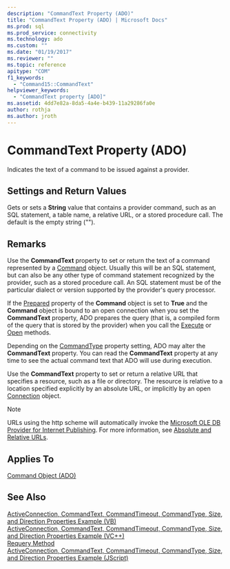 ```yaml
---
description: "CommandText Property (ADO)"
title: "CommandText Property (ADO) | Microsoft Docs"
ms.prod: sql
ms.prod_service: connectivity
ms.technology: ado
ms.custom: ""
ms.date: "01/19/2017"
ms.reviewer: ""
ms.topic: reference
apitype: "COM"
f1_keywords: 
  - "Command15::CommandText"
helpviewer_keywords: 
  - "CommandText property [ADO]"
ms.assetid: 4dd7e82a-8da5-4a4e-b439-11a29286fa0e
author: rothja
ms.author: jroth
---
```

# CommandText Property (ADO)
Indicates the text of a command to be issued against a provider.  
  
## Settings and Return Values  
 Gets or sets a **String** value that contains a provider command, such as an SQL statement, a table name, a relative URL, or a stored procedure call. The default is the empty string ("").  
  
## Remarks  
 Use the **CommandText** property to set or return the text of a command represented by a [Command](./command-object-ado.md) object. Usually this will be an SQL statement, but can also be any other type of command statement recognized by the provider, such as a stored procedure call. An SQL statement must be of the particular dialect or version supported by the provider's query processor.  
  
 If the [Prepared](./prepared-property-ado.md) property of the **Command** object is set to **True** and the **Command** object is bound to an open connection when you set the **CommandText** property, ADO prepares the query (that is, a compiled form of the query that is stored by the provider) when you call the [Execute](./execute-method-ado-command.md) or [Open](./open-method-ado-connection.md) methods.  
  
 Depending on the [CommandType](./commandtype-property-ado.md) property setting, ADO may alter the **CommandText** property. You can read the **CommandText** property at any time to see the actual command text that ADO will use during execution.  
  
 Use the **CommandText** property to set or return a relative URL that specifies a resource, such as a file or directory. The resource is relative to a location specified explicitly by an absolute URL, or implicitly by an open [Connection](./connection-object-ado.md) object.  
  
> [!NOTE]
>  URLs using the http scheme will automatically invoke the [Microsoft OLE DB Provider for Internet Publishing](../../guide/appendixes/microsoft-ole-db-provider-for-internet-publishing.md). For more information, see [Absolute and Relative URLs](../../guide/data/absolute-and-relative-urls.md).  
  
## Applies To  
 [Command Object (ADO)](./command-object-ado.md)  
  
## See Also  
 [ActiveConnection, CommandText, CommandTimeout, CommandType, Size, and Direction Properties Example (VB)](./activeconnection-commandtext-commandtimeout-commandtype-size-example-vb.md)   
 [ActiveConnection, CommandText, CommandTimeout, CommandType, Size, and Direction Properties Example (VC++)](./activeconnection-commandtext-commandtimeout-commandtype-size-example-vc.md)   
 [Requery Method](./requery-method.md)   
 [ActiveConnection, CommandText, CommandTimeout, CommandType, Size, and Direction Properties Example (JScript)](./activeconnection-commandtext-timeout-type-size-example-jscript.md)